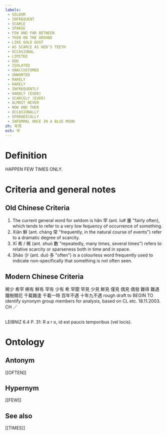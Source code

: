 ```yaml
---
labels: 
 - SELDOM
 - INFREQUENT
 - SCARCE
 - SPARSE
 - FEW AND FAR BETWEEN
 - THIN ON THE GROUND
 - LIKE GOLD DUST
 - AS SCARCE AS HEN'S TEETH
 - OCCASIONAL
 - LIMITED
 - ODD
 - ISOLATED
 - UNACCUSTOMED
 - UNWONTED
 - RARELY
 - RARELY
 - INFREQUENTLY
 - HARDLY (EVER)
 - SCARCELY (EVER)
 - ALMOST NEVER
 - NOW AND THEN
 - OCCASIONALLY
 - SPORADICALLY
 - INFORMAL ONCE IN A BLUE MOON
zh: 罕見
och: 罕
---
```


# Definition
HAPPEN FEW TIMES ONLY.
# Criteria and general notes
## Old Chinese Criteria
1. The current general word for seldom is hǎn 罕 (ant. lu# 屢 "fairly often), which tends to refer to a very low fequency of occurrence of something.
2. Xiǎn 鮮 (ant. cháng 常 "frequently, in the natural course of events") refer to a dramatic degree of scarcity.
3. Xī 希 / 稀 (ant. shuò 數 "repeatedly, many times, several times") refers to relative scarcity or sparseness both in time and in space.
4. Shǎo 少 (ant. duō 多 "often") is a colourless word frequently used to indicate non-specifically that something is not often seen.
## Modern Chinese Criteria
稀少
希罕
稀有
鮮有
罕有
少有
希
罕聞
罕見
少見
鮮見
僅見
偶見
偶發
難得
難遇
鐵樹開花
千載難逢
千載一時
百年不遇
十年九不遇
rough draft to BEGIN TO identify synonym group members for analysis, based on CL etc. 18.11.2003. CH ／
## 
LEIBNIZ 6.4 P. 31: R a r o, id est paucis temporibus (vel locis).
# Ontology

## Antonym
[[OFTEN]]
## Hypernym
[[FEW]]
## See also
[[TIMES]]